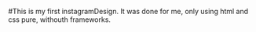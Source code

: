 #This is my first instagramDesign. It was done for me, only using html and css pure, withouth frameworks.
